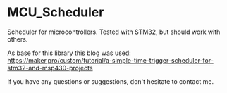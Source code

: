 # MCU_Scheduler
Scheduler for microcontrollers. Tested with STM32, but should work with others.

As base for this library this blog was used: https://maker.pro/custom/tutorial/a-simple-time-trigger-scheduler-for-stm32-and-msp430-projects

If you have any questions or suggestions, don't hesitate to contact me.
